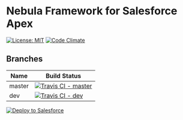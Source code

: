 # Nebula Framework for Salesforce Apex
[![License: MIT](https://img.shields.io/badge/License-MIT-blue.svg)](https://opensource.org/licenses/MIT)
[![Code Climate](https://codeclimate.com/github/jongpie/NebulaFramework.png)](https://codeclimate.com/github/jongpie/NebulaFramework)

## Branches
| Name     | Build Status                                                                                                                            |
| -------- | --------                                                                                                                                |
| master   | [![Travis CI - master](https://travis-ci.org/jongpie/NebulaFramework.svg?branch=master)](https://travis-ci.org/jongpie/NebulaFramework) |
| dev      | [![Travis CI - dev](https://travis-ci.org/jongpie/NebulaFramework.svg?branch=dev)](https://travis-ci.org/jongpie/NebulaFramework)       |

<a href="https://githubsfdeploy.herokuapp.com?owner=jongpie&repo=NebulaFramework">
     <img alt="Deploy to Salesforce"src="https://raw.githubusercontent.com/afawcett/githubsfdeploy/master/src/main/webapp/resources/img/deploy.png">
</a>